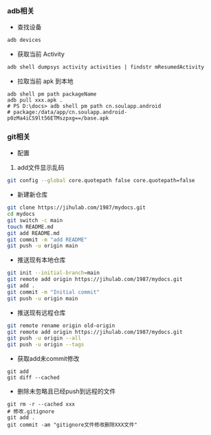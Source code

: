 ### adb相关

* 查找设备

```bash
adb devices
```

* 获取当前 Activity

```bash
adb shell dumpsys activity activities | findstr mResumedActivity
```

* 拉取当前 apk 到本地

```shell
adb shell pm path packageName
adb pull xxx.apk .
# PS D:\docs> adb shell pm path cn.soulapp.android
# package:/data/app/cn.soulapp.android-p0zMa4iCS9lt56ETMszpxg==/base.apk
```

### git相关

* 配置

1. add文件显示乱码

```bash
git config --global core.quotepath false core.quotepath=false
```

* 新建新仓库

```bash
git clone https://jihulab.com/1987/mydocs.git
cd mydocs
git switch -c main
touch README.md
git add README.md
git commit -m "add README"
git push -u origin main
```

* 推送现有本地仓库

```bash
git init --initial-branch=main
git remote add origin https://jihulab.com/1987/mydocs.git
git add .
git commit -m "Initial commit"
git push -u origin main
```

* 推送现有远程仓库

```bash
git remote rename origin old-origin
git remote add origin https://jihulab.com/1987/mydocs.git
git push -u origin --all
git push -u origin --tags
```

* 获取add未commit修改

```shell
git add
git diff --cached
```

* 删除未忽略且已经push到远程的文件

```
git rm -r --cached xxx
# 修改.gitignore
git add .
git commit -am "gitignore文件修改删除XXX文件"
```

